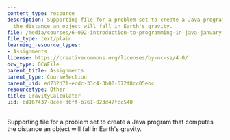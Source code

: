 ```yaml
---
content_type: resource
description: Supporting file for a problem set to create a Java program that computes
  the distance an object will fall in Earth's gravity.
file: /media/courses/6-092-introduction-to-programming-in-java-january-iap-2010/bd1674378ceed6ffb761023d47fcc540_GravityCalculator.java
file_type: text/plain
learning_resource_types:
- Assignments
license: https://creativecommons.org/licenses/by-nc-sa/4.0/
ocw_type: OCWFile
parent_title: Assignments
parent_type: CourseSection
parent_uid: ed732d71-ecdc-33c4-3b00-672f8cc05ebc
resourcetype: Other
title: GravityCalculator
uid: bd167437-8cee-d6ff-b761-023d47fcc540
---
```

Supporting file for a problem set to create a Java program that computes the distance an object will fall in Earth's gravity.